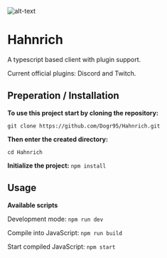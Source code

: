 ![alt-text](https://steamcdn-a.akamaihd.net/steamcommunity/public/images/avatars/cb/cb9a41873f2065b8010afa7584803d283dd7e6ad_full.jpg "Hahnrich-Logo")
# Hahnrich

A typescript based client with plugin support.

Current official plugins: Discord and Twitch.

## Preperation / Installation

**To use this project start by cloning the repository:**

`git clone https://github.com/Dogr95/Hahnrich.git`

**Then enter the created directory:**

`cd Hahnrich`

**Initialize the project:**
`npm install`

## Usage

**Available scripts**

Development mode: `npm run dev`

Compile into JavaScript: `npm run build`

Start compiled JavaScript: `npm start`
